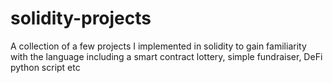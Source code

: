 # solidity-projects
  A collection of a few projects I implemented in solidity to gain familiarity with the language including a smart contract lottery, simple fundraiser, DeFi python script etc
